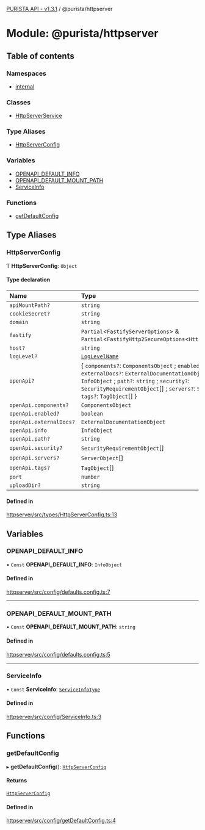 [PURISTA API - v1.3.1](../README.md) / @purista/httpserver

# Module: @purista/httpserver

## Table of contents

### Namespaces

- [internal](purista_httpserver.internal.md)

### Classes

- [HttpServerService](../classes/purista_httpserver.HttpServerService.md)

### Type Aliases

- [HttpServerConfig](purista_httpserver.md#httpserverconfig)

### Variables

- [OPENAPI\_DEFAULT\_INFO](purista_httpserver.md#openapi_default_info)
- [OPENAPI\_DEFAULT\_MOUNT\_PATH](purista_httpserver.md#openapi_default_mount_path)
- [ServiceInfo](purista_httpserver.md#serviceinfo)

### Functions

- [getDefaultConfig](purista_httpserver.md#getdefaultconfig)

## Type Aliases

### HttpServerConfig

Ƭ **HttpServerConfig**: `Object`

#### Type declaration

| Name | Type |
| :------ | :------ |
| `apiMountPath?` | `string` |
| `cookieSecret?` | `string` |
| `domain` | `string` |
| `fastify` | `Partial`<`FastifyServerOptions`\> & `Partial`<`FastifyHttp2SecureOptions`<`Http2SecureServer`\>\> |
| `host?` | `string` |
| `logLevel?` | [`LogLevelName`](purista_httpserver.internal.md#loglevelname) |
| `openApi?` | { `components?`: `ComponentsObject` ; `enabled?`: `boolean` ; `externalDocs?`: `ExternalDocumentationObject` ; `info`: `InfoObject` ; `path?`: `string` ; `security?`: `SecurityRequirementObject`[] ; `servers?`: `ServerObject`[] ; `tags?`: `TagObject`[]  } |
| `openApi.components?` | `ComponentsObject` |
| `openApi.enabled?` | `boolean` |
| `openApi.externalDocs?` | `ExternalDocumentationObject` |
| `openApi.info` | `InfoObject` |
| `openApi.path?` | `string` |
| `openApi.security?` | `SecurityRequirementObject`[] |
| `openApi.servers?` | `ServerObject`[] |
| `openApi.tags?` | `TagObject`[] |
| `port` | `number` |
| `uploadDir?` | `string` |

#### Defined in

[httpserver/src/types/HttpServerConfig.ts:13](https://github.com/sebastianwessel/purista/blob/81fe9e5/packages/httpserver/src/types/HttpServerConfig.ts#L13)

## Variables

### OPENAPI\_DEFAULT\_INFO

• `Const` **OPENAPI\_DEFAULT\_INFO**: `InfoObject`

#### Defined in

[httpserver/src/config/defaults.config.ts:7](https://github.com/sebastianwessel/purista/blob/81fe9e5/packages/httpserver/src/config/defaults.config.ts#L7)

___

### OPENAPI\_DEFAULT\_MOUNT\_PATH

• `Const` **OPENAPI\_DEFAULT\_MOUNT\_PATH**: `string`

#### Defined in

[httpserver/src/config/defaults.config.ts:5](https://github.com/sebastianwessel/purista/blob/81fe9e5/packages/httpserver/src/config/defaults.config.ts#L5)

___

### ServiceInfo

• `Const` **ServiceInfo**: [`ServiceInfoType`](purista_httpserver.internal.md#serviceinfotype)

#### Defined in

[httpserver/src/config/ServiceInfo.ts:3](https://github.com/sebastianwessel/purista/blob/81fe9e5/packages/httpserver/src/config/ServiceInfo.ts#L3)

## Functions

### getDefaultConfig

▸ **getDefaultConfig**(): [`HttpServerConfig`](purista_httpserver.md#httpserverconfig)

#### Returns

[`HttpServerConfig`](purista_httpserver.md#httpserverconfig)

#### Defined in

[httpserver/src/config/getDefaultConfig.ts:4](https://github.com/sebastianwessel/purista/blob/81fe9e5/packages/httpserver/src/config/getDefaultConfig.ts#L4)
